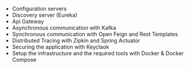 - Configuration servers
- Discovery server (Eureka)
- Api Gateway
- Asynchronous communication with Kafka
- Synchronous communication with Open Feign and Rest Templates
- Distributed Tracing with Zipkin and Spring Actuator
- Securing the application with Keyclaok
- Setup the infrastructure and the required tools with Docker & Docker Compose
